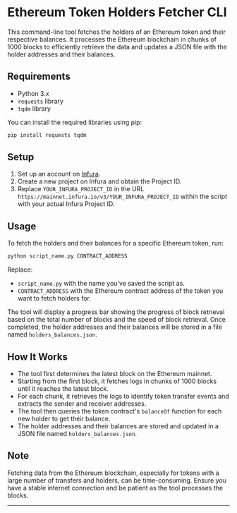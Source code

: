 
# Ethereum Token Holders Fetcher CLI

This command-line tool fetches the holders of an Ethereum token and their respective balances. It processes the Ethereum blockchain in chunks of 1000 blocks to efficiently retrieve the data and updates a JSON file with the holder addresses and their balances.

## Requirements

- Python 3.x
- `requests` library
- `tqdm` library

You can install the required libraries using pip:

```bash
pip install requests tqdm
```

## Setup

1. Set up an account on [Infura](https://infura.io/).
2. Create a new project on Infura and obtain the Project ID.
3. Replace `YOUR_INFURA_PROJECT_ID` in the URL `https://mainnet.infura.io/v3/YOUR_INFURA_PROJECT_ID` within the script with your actual Infura Project ID.

## Usage

To fetch the holders and their balances for a specific Ethereum token, run:

```bash
python script_name.py CONTRACT_ADDRESS
```

Replace:
- `script_name.py` with the name you've saved the script as.
- `CONTRACT_ADDRESS` with the Ethereum contract address of the token you want to fetch holders for.

The tool will display a progress bar showing the progress of block retrieval based on the total number of blocks and the speed of block retrieval. Once completed, the holder addresses and their balances will be stored in a file named `holders_balances.json`.

## How It Works

- The tool first determines the latest block on the Ethereum mainnet.
- Starting from the first block, it fetches logs in chunks of 1000 blocks until it reaches the latest block.
- For each chunk, it retrieves the logs to identify token transfer events and extracts the sender and receiver addresses.
- The tool then queries the token contract's `balanceOf` function for each new holder to get their balance.
- The holder addresses and their balances are stored and updated in a JSON file named `holders_balances.json`.

## Note

Fetching data from the Ethereum blockchain, especially for tokens with a large number of transfers and holders, can be time-consuming. Ensure you have a stable internet connection and be patient as the tool processes the blocks.

---

